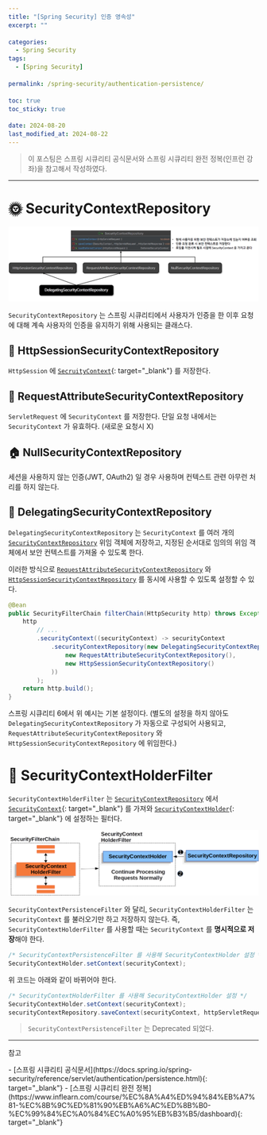 ```yaml
---
title: "[Spring Security] 인증 영속성"
excerpt: ""

categories:
  - Spring Security
tags:
  - [Spring Security]

permalink: /spring-security/authentication-persistence/

toc: true
toc_sticky: true

date: 2024-08-20
last_modified_at: 2024-08-22
---
```

<blockquote class="info">이 포스팅은 스프링 시큐리티 공식문서와 스프링 시큐리티 완전 정복(인프런 강좌)을 참고해서 작성하였다.</blockquote>

---

# 🌞 SecurityContextRepository
![SecurityContextRepository](/assets/images/posts_img/spring-security/authentication-persistence/securitycotextrepository.png)

`SecurityContextRepository` 는 스프링 시큐리티에서 사용자가 인증을 한 이후 요청에 대해 계속 사용자의 인증을 유지하기 위해 사용되는 클래스다. 

## 🚝 HttpSessionSecurityContextRepository
`HttpSession` 에 [`SecruityContext`](https://ijnooyah.github.io/spring-security/authentication-architecture/#-securitycontext){: target="_blank"} 를 저장한다.

## 💌 RequestAttributeSecurityContextRepository
`ServletRequest` 에 `SecurityContext` 를 저장한다. 단일 요청 내에서는 `SecurityContext` 가 유효하다. (새로운 요청시 X)

## 🏠 NullSecurityContextRepository
세션을 사용하지 않는 인증(JWT, OAuth2) 일 경우 사용하며 컨텍스트 관련 아무런 처리를 하지 않는다.

## 🐠 DelegatingSecurityContextRepository
`DelegatingSecurityContextRepository` 는 `SecurityContext` 를 여러 개의 [`SecurityContextRepository`](#-securitycontextrepository) 위임 객체에 저장하고, 지정된 순서대로 임의의 위임 객체에서 보안 컨텍스트를 가져올 수 있도록 한다.

이러한 방식으로 [`RequestAttributeSecurityContextRepository`](#-requestattributesecuritycontextrepository) 와 [`HttpSessionSecurityContextRepository`](#-httpsessionsecuritycontextrepository) 를 동시에 사용할 수 있도록 설정할 수 있다.
```java
@Bean
public SecurityFilterChain filterChain(HttpSecurity http) throws Exception {
	http
		// ...
		.securityContext((securityContext) -> securityContext
			.securityContextRepository(new DelegatingSecurityContextRepository(
				new RequestAttributeSecurityContextRepository(),
				new HttpSessionSecurityContextRepository()
			))
		);
	return http.build();
}
```
스프링 시큐리티 6에서 위 예시는 기본 설정이다. (별도의 설정을 하지 않아도 `DelegatingSecurityContextRepository` 가 자동으로 구성되어 사용되고, `RequestAttributeSecurityContextRepository` 와 `HttpSessionSecurityContextRepository` 에 위임한다.)


# 👜 SecurityContextHolderFilter
`SecurityContextHolderFilter` 는 [`SecurityContextRepository`](#-securitycontextrepository) 에서 [`SecurityContext`](https://ijnooyah.github.io/spring-security/authentication-architecture/#-securitycontext){: target="_blank"} 를 가져와 [`SecurityContextHolder`](https://ijnooyah.github.io/spring-security/authentication-architecture/#-securitycontextholder){: target="_blank"} 에 설정하는 필터다. 

![SecurityContextHolderFilter](/assets/images/posts_img/spring-security/authentication-persistence/securitycontextholderfilter.png)

`SecurityContextPersistenceFilter` 와 달리, `SecurityContextHolderFilter` 는 `SecurityContext` 를 불러오기만 하고 저장하지 않는다. 즉, `SecurityContextHolderFilter` 를 사용할 때는 `SecurityContext` 를 **명시적으로 저장**해야 한다.

```java
/* SecurityContextPersistenceFilter 를 사용해 SecurityContextHolder 설정 */
SecurityContextHolder.setContext(securityContext);
```
위 코드는 아래와 같이 바뀌어야 한다.

```java
/* SecurityContextHolderFilter 를 사용해 SecurityContextHolder 설정 */
SecurityContextHolder.setContext(securityContext);
securityContextRepository.saveContext(securityContext, httpServletRequest, httpServletResponse); // 명시적으로 SecurityContext 저장
```

<blockquote class="info"><code>SecurityContextPersistenceFilter</code> 는 Deprecated 되었다. </blockquote>

---

<p class="ref">참고</p>
- [스프링 시큐리티 공식문서](https://docs.spring.io/spring-security/reference/servlet/authentication/persistence.html){: target="_blank"}
- [스프링 시큐리티 완전 정복](https://www.inflearn.com/course/%EC%8A%A4%ED%94%84%EB%A7%81-%EC%8B%9C%ED%81%90%EB%A6%AC%ED%8B%B0-%EC%99%84%EC%A0%84%EC%A0%95%EB%B3%B5/dashboard){: target="_blank"}

